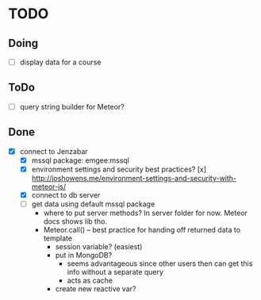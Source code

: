 # TODO

## Doing
 - [ ] display data for a course

## ToDo

 - [ ] query string builder for Meteor?

## Done
- [x] connect to Jenzabar
  - [x] mssql package: emgee:mssql
  - [x] environment settings and security best practices?
    [x] http://joshowens.me/environment-settings-and-security-with-meteor-js/
  - [x] connect to db server
  - [ ] get data using default mssql package
    - where to put server methods?
      In server folder for now. Meteor docs shows lib tho.
    - Meteor.call() –  best practice for handing off returned data to template
      - session variable? (easiest)
      - put in MongoDB?
        - seems advantageous since other users then can get this info without a separate query
        - acts as cache
      - create new reactive var?